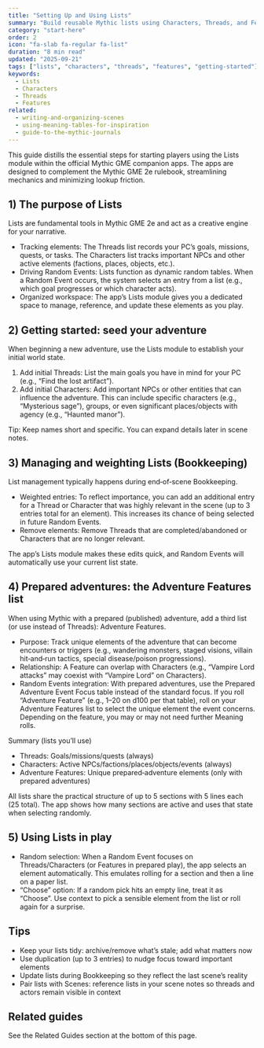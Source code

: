 ```yaml
---
title: "Setting Up and Using Lists"
summary: "Build reusable Mythic lists using Characters, Threads, and Features"
category: "start-here"
order: 2
icon: "fa-slab fa-regular fa-list"
duration: "8 min read"
updated: "2025-09-21"
tags: ["lists", "characters", "threads", "features", "getting-started"]
keywords:
  - Lists
  - Characters
  - Threads
  - Features
related:
  - writing-and-organizing-scenes
  - using-meaning-tables-for-inspiration
  - guide-to-the-mythic-journals
---
```

This guide distills the essential steps for starting players using the Lists module within the official Mythic GME companion apps. The apps are designed to complement the Mythic GME 2e rulebook, streamlining mechanics and minimizing lookup friction.

## 1) The purpose of Lists

Lists are fundamental tools in Mythic GME 2e and act as a creative engine for your narrative.

- Tracking elements: The Threads list records your PC’s goals, missions, quests, or tasks. The Characters list tracks important NPCs and other active elements (factions, places, objects, etc.).
- Driving Random Events: Lists function as dynamic random tables. When a Random Event occurs, the system selects an entry from a list (e.g., which goal progresses or which character acts).
- Organized workspace: The app’s Lists module gives you a dedicated space to manage, reference, and update these elements as you play.

## 2) Getting started: seed your adventure

When beginning a new adventure, use the Lists module to establish your initial world state.

1. Add initial Threads: List the main goals you have in mind for your PC (e.g., “Find the lost artifact”).
2. Add initial Characters: Add important NPCs or other entities that can influence the adventure. This can include specific characters (e.g., “Mysterious sage”), groups, or even significant places/objects with agency (e.g., “Haunted manor”).

Tip: Keep names short and specific. You can expand details later in scene notes.

## 3) Managing and weighting Lists (Bookkeeping)

List management typically happens during end‑of‑scene Bookkeeping.

- Weighted entries: To reflect importance, you can add an additional entry for a Thread or Character that was highly relevant in the scene (up to 3 entries total for an element). This increases its chance of being selected in future Random Events.
- Remove elements: Remove Threads that are completed/abandoned or Characters that are no longer relevant.

The app’s Lists module makes these edits quick, and Random Events will automatically use your current list state.

## 4) Prepared adventures: the Adventure Features list

When using Mythic with a prepared (published) adventure, add a third list (or use instead of Threads): Adventure Features.

- Purpose: Track unique elements of the adventure that can become encounters or triggers (e.g., wandering monsters, staged visions, villain hit‑and‑run tactics, special disease/poison progressions).
- Relationship: A Feature can overlap with Characters (e.g., “Vampire Lord attacks” may coexist with “Vampire Lord” on Characters).
- Random Events integration: With prepared adventures, use the Prepared Adventure Event Focus table instead of the standard focus. If you roll “Adventure Feature” (e.g., 1–20 on d100 per that table), roll on your Adventure Features list to select the unique element the event concerns. Depending on the feature, you may or may not need further Meaning rolls.

Summary (lists you’ll use)

- Threads: Goals/missions/quests (always)
- Characters: Active NPCs/factions/places/objects/events (always)
- Adventure Features: Unique prepared‑adventure elements (only with prepared adventures)

All lists share the practical structure of up to 5 sections with 5 lines each (25 total). The app shows how many sections are active and uses that state when selecting randomly.

## 5) Using Lists in play

- Random selection: When a Random Event focuses on Threads/Characters (or Features in prepared play), the app selects an element automatically. This emulates rolling for a section and then a line on a paper list.
- “Choose” option: If a random pick hits an empty line, treat it as “Choose”. Use context to pick a sensible element from the list or roll again for a surprise.

## Tips

- Keep your lists tidy: archive/remove what’s stale; add what matters now
- Use duplication (up to 3 entries) to nudge focus toward important elements
- Update lists during Bookkeeping so they reflect the last scene’s reality
- Pair lists with Scenes: reference lists in your scene notes so threads and actors remain visible in context

## Related guides

See the Related Guides section at the bottom of this page.
